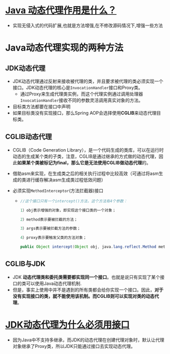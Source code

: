 # [Java 动态代理作用是什么？](https://www.zhihu.com/question/20794107)

* 实现无侵入式的代码扩展,也就是方法增强,在不修改源码情况下,增强一些方法

# Java动态代理实现的两种方法

## JDK动态代理

* JDK动态代理通过反射来接收被代理的类，并且要求被代理的类必须实现一个接口。JDK动态代理的核心是`InvocationHandler`接口和Proxy类。
  * 通过Proxy来生成代理类实例，而这个代理实例通过调用处理器`InvocationHandler`接收不同的参数灵活调用真实对象的方法。
* 目标类方法都要在接口中声明
* 如果目标类没有实现接口，那么Spring AOP会选择使用**CGLIB**来动态代理目标类。

## CGLIB动态代理

* CGLIB（Code Generation Library），是一个代码生成的类库，可以在运行时动态的生成某个类的子类，注意，CGLIB是通过继承的方式做的动态代理，因此**如果某个类被标记为final，那么它是无法使用CGLIB做动态代理**的。

* 借助asm来实现，在生成类之后的相关执行过程中比较高效（可通过将asm生成的类进行缓存解决asm生成类过程低效问题）

* 必须实现`MethodInterceptor`(方法拦截器)接口

  * ```java
    //这个接口只有一个intercept()方法，这个方法有4个参数：
    
    1）obj表示增强的对象，即实现这个接口类的一个对象；
    
    2）method表示要被拦截的方法；
    
    3）args表示要被拦截方法的参数；
    
    4）proxy表示要触发父类的方法对象；
    
    public Object intercept(Object obj, java.lang.reflect.Method method, Object[] args,MethodProxy proxy) throws Throwable;
    ```


## CGLIB与JDK

* JDK **动态代理类和委托类需要都实现同一个接口**。也就是说只有实现了某个接口的类可以使用Java动态代理机制.
* 但是，事实上使用中并不是遇到的所有类都会给你实现一个接口。因此，**对于没有实现接口的类，就不能使用该机制。而CGLIB则可以实现对类的动态代理**。

# [JDK动态代理为什么必须用接口](https://juejin.im/post/5d8a0799f265da5b7a752e7c)

* 因为Java中不支持多继承，而JDK的动态代理在创建代理对象时，默认让代理对象继承了Proxy类，所以JDK只能通过接口去实现动态代理。
